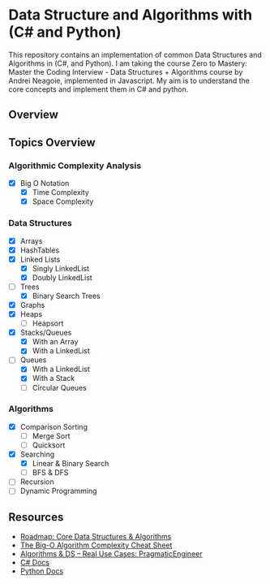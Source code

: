 # Data Structure and Algorithms with (C# and Python)

This repository contains an implementation of common Data Structures and Algorithms in (C#, and Python). I am taking the course Zero to Mastery: Master the Coding Interview - Data Structures + Algorithms course by Andrei Neagoie, implemented in Javascript. My aim is to understand the core concepts and implement them in C# and python.


## Overview

## Topics Overview

### Algorithmic Complexity Analysis
- [X] Big O Notation
  - [X] Time Complexity
  - [X] Space Complexity
### Data Structures
- [x] Arrays
- [x] HashTables
- [x] Linked Lists
  - [x] Singly LinkedList
  - [x] Doubly LinkedList
- [ ] Trees
  - [x] Binary Search Trees
- [X] Graphs
- [x] Heaps
  - [ ] Heapsort
- [X] Stacks/Queues
  - [x] With an Array
  - [x] With a LinkedList
- [ ] Queues
  - [x] With a LinkedList
  - [x] With a Stack
  - [ ] Circular Queues

### Algorithms
- [X] Comparison Sorting
  - [ ] Merge Sort
  - [ ] Quicksort
- [X] Searching
  - [X] Linear & Binary Search
  - [ ] BFS & DFS
- [ ] Recursion
- [ ] Dynamic Programming

## Resources
- [Roadmap: Core Data Structures & Algorithms](https://coggle.it/diagram/W5E5tqYlrXvFJPsq/t/master-the-interview-click-here-for-course-link "Course and Mindmap by Andrei Neagoie")
- [The Big-O Algorithm Complexity Cheat Sheet](https://www.bigocheatsheet.com/ "Big O Cheat Sheet")
- [Algorithms & DS – Real Use Cases: PragmaticEngineer](https://blog.pragmaticengineer.com/data-structures-and-algorithms-i-actually-used-day-to-day/)
- [C# Docs](https://learn.microsoft.com/en-us/dotnet/csharp/)
- [Python Docs](https://docs.python.org/3/)


